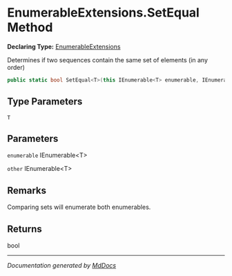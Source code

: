 # EnumerableExtensions.SetEqual Method

**Declaring Type:** [EnumerableExtensions](../Type.md)

Determines if two sequences contain the same set of elements (in any order)

```csharp
public static bool SetEqual<T>(this IEnumerable<T> enumerable, IEnumerable<T> other);
```

## Type Parameters

`T`

## Parameters

`enumerable`  IEnumerable\<T\>

`other`  IEnumerable\<T\>

## Remarks

Comparing sets will enumerate both enumerables.

## Returns

bool

___

*Documentation generated by [MdDocs](https://github.com/ap0llo/mddocs)*
